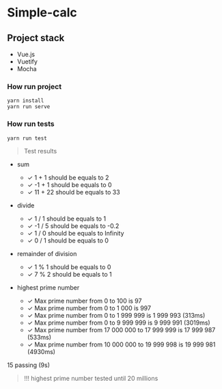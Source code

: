# Simple-calc

## Project stack
- Vue.js
- Vuetify
- Mocha

### How run project
```
yarn install
yarn run serve
```

### How run tests
```
yarn run test
```
>  Test results 
- sum
  - ✓ 1 + 1 should be equals to 2
  - ✓ -1 + 1 should be equals to 0
  - ✓ 11 + 22 should be equals to 33
    
- divide
  - ✓ 1 / 1 should be equals to 1
  - ✓ -1 / 5 should be equals to -0.2
  - ✓ 1 / 0 should be equals to Infinity
  - ✓ 0 / 1 should be equals to 0
    
- remainder of division
  - ✓ 1 % 1 should be equals to 0
  - ✓ 7 % 2 should be equals to 1
  
- highest prime number
  - ✓ Max prime number from 0 to 100 is 97
  - ✓ Max prime number from 0 to 1 000 is 997
  - ✓ Max prime number from 0 to 1 999 999 is 1 999 993 (313ms)
  - ✓ Max prime number from 0 to 9 999 999 is 9 999 991 (3019ms)
  - ✓ Max prime number from 17 000 000 to 17 999 999 is 17 999 987 (533ms)
  - ✓ Max prime number from 10 000 000 to 19 999 998 is 19 999 981 (4930ms)

15 passing (9s)
 
>  !!! highest prime number tested until 20 millions
